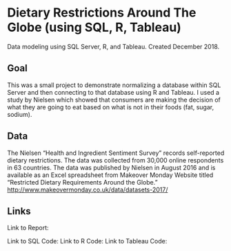 # Dietary Restrictions Around The Globe (using SQL, R, Tableau)

Data modeling using SQL Server, R, and Tableau. Created December 2018. 

Goal
--------------------
This was a small project to demonstrate normalizing a database within SQL Server and then connecting to that database using R and Tableau.  I used a study by Nielsen which showed that consumers are making the decision of what they are going to eat
based on what is not in their foods (fat, sugar, sodium).

Data
--------------------
The Nielsen “Health and Ingredient Sentiment Survey” records self-reported dietary restrictions. The
data was collected from 30,000 online respondents in 63 countries. The data was published by Nielsen
in August 2016 and is available as an Excel spreadsheet from Makeover Monday Website titled
“Restricted Dietary Requirements Around the Globe.” http://www.makeovermonday.co.uk/data/datasets-2017/


Links
--------------------

Link to Report: 

Link to SQL Code: 
Link to R Code:
Link to Tableau Code:
